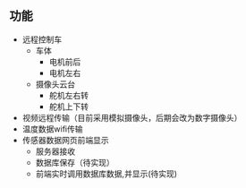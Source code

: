 
## **功能**

* 远程控制车
  * 车体 
     * 电机前后
     * 电机左右  
  * 摄像头云台
     * 舵机左右转
     * 舵机上下转
* 视频远程传输（目前采用模拟摄像头，后期会改为数字摄像头）
* 温度数据wifi传输 
* 传感器数据网页前端显示 
  * 服务器接收
  * 数据库保存（待实现）
  * 前端实时调用数据库数据,并显示(待实现)  
